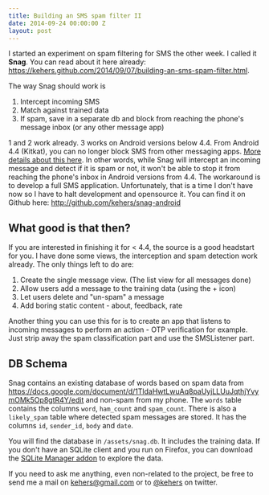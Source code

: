 ```yaml
---
title: Building an SMS spam filter II
date: 2014-09-24 00:00:00 Z
layout: post
---
```


I started an experiment on spam filtering for SMS the other week. I called it **Snag**. You can read about it here already: <https://kehers.github.com/2014/09/07/building-an-sms-spam-filter.html>. 

The way Snag should work is

1. Intercept incoming SMS
2. Match against trained data
3. If spam, save in a separate db and block from reaching the phone's message inbox (or any other message app)

1 and 2 work already. 3 works on Android versions below 4.4. From Android 4.4 (Kitkat), you can no longer block SMS from other messaging apps. [More details about this here](http://android-developers.blogspot.com/2013/10/getting-your-sms-apps-ready-for-kitkat.html). In other words, while Snag will intercept an incoming message and detect if it is spam or not, it won't be able to stop it from reaching the phone's inbox in Android versions from 4.4. The workaround is to develop a full SMS application. Unfortunately, that is a time I don't have now so I have to halt development and opensource it. You can find it on Github here: <http://github.com/kehers/snag-android>

## What good is that then?
If you are interested in finishing it for < 4.4, the source is a good headstart for you. I have done some views, the interception and spam detection work already. The only things left to do are:

1. Create the single message view. (The list view for all messages done)
2. Allow users add a message to the training data (using the + icon)
3. Let users delete and "un-spam" a message
4. Add boring static content - about, feedback, rate

Another thing you can use this for is to create an app that listens to incoming messages to perform an action - OTP verification for example. Just strip away the spam classification part and use the SMSListener part.

## DB Schema
Snag contains an existing database of words based on spam data from <https://docs.google.com/document/d/1TldaHwtLwuAq8paUyjLLUuJqthjYvymOMk5Op8gtR4Y/edit> and non-spam from my phone. The ```words``` table contains the columns ```word```, ```ham_count``` and ```spam_count```. There is also a ```likely_spam``` table where detected spam messages are stored. It has the columns ```id```, ```sender_id```, ```body``` and ```date```.

You will find the database in ```/assets/snag.db```. It includes the training data. If you don't have an SQLite client and you run on Firefox, you can download the [SQLite Manager addon](https://addons.mozilla.org/en-US/firefox/addon/sqlite-manager/) to explore the data.

If you need to ask me anything, even non-related to the project, be free to send me a mail on kehers@gmail.com or to [@kehers](https://twitter.com/kehers) on twitter.